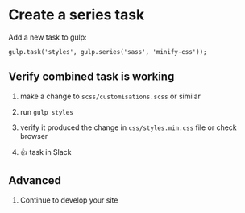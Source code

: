 # Create a series task

Add a new task to gulp:

`gulp.task('styles', gulp.series('sass', 'minify-css'));`

## Verify combined task is working

1) make a change to `scss/customisations.scss` or similar

1) run `gulp styles`

1) verify it produced the change in `css/styles.min.css` file or check browser

1) :+1: task in Slack

## Advanced

1) Continue to develop your site